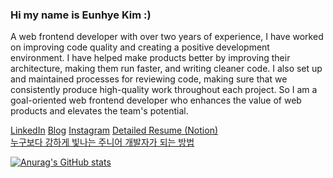 ### Hi my name is Eunhye Kim :)

A web frontend developer with over two years of experience, I have worked on improving code quality and creating a positive development environment. I have helped make products better by improving their architecture, making them run faster, and writing cleaner code. I also set up and maintained processes for reviewing code, making sure that we consistently produce high-quality work throughout each project. So I am a goal-oriented web frontend developer who enhances the value of web products and elevates the team's potential.

[LinkedIn](https://www.linkedin.com/in/uuuuooii/)
[Blog](https://velog.io/@uuuuooii/posts)
[Instagram](https://www.instagram.com/uuuuoooii?igsh=MWxzaGk3ZWdwNXR5eA%3D%3D&utm_source=qr)
[Detailed Resume (Notion)](https://furry-link-ea4.notion.site/10ea92b59d3942c7b1acdadc9f3da4be?pvs=4) <br>
[누구보다 강하게 빛나는 주니어 개발자가 되는 방법](https://inf.run/Enmd9) 

[![Anurag's GitHub stats](https://github-readme-stats.vercel.app/api?username=uuuuooii)](https://github.com/uuuuooii/github-readme-stats)
